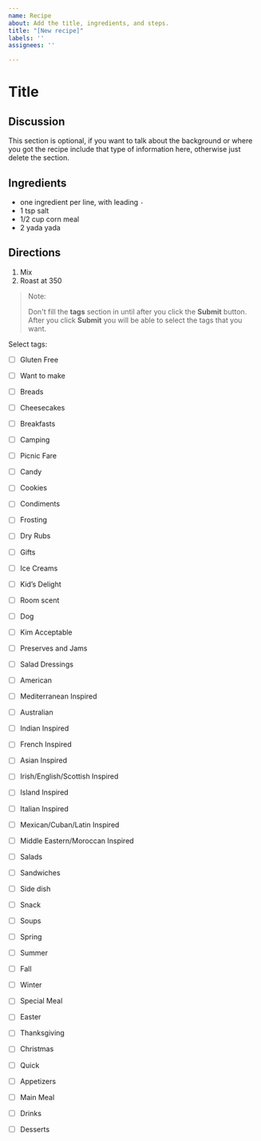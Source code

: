 ```yaml
---
name: Recipe
about: Add the title, ingredients, and steps.
title: "[New recipe]"
labels: ''
assignees: ''

---
```


# Title

## Discussion

This section is optional, if you want to talk about the background or where
you got the recipe include that type of information here, otherwise just
delete the section.

## Ingredients

- one ingredient per line, with leading `-`
- 1 tsp salt
- 1/2 cup corn meal
- 2 yada yada

## Directions

1. Mix
2. Roast at 350

> Note:
>
> Don't fill the **tags** section in until after you click the **Submit** button. After you click **Submit** you will be able to select the tags that you want.
> 
Select tags:

- [ ] Gluten Free

- [ ] Want to make

- [ ] Breads
- [ ] Cheesecakes
- [ ] Breakfasts
- [ ] Camping
- [ ] Picnic Fare

- [ ] Candy
- [ ] Cookies
- [ ] Condiments
- [ ] Frosting
- [ ] Dry Rubs
- [ ] Gifts
- [ ] Ice Creams
- [ ] Kid’s Delight
- [ ] Room scent

- [ ] Dog
- [ ] Kim Acceptable
- [ ] Preserves and Jams
- [ ] Salad Dressings

- [ ] American
- [ ] Mediterranean Inspired
- [ ] Australian
- [ ] Indian Inspired
- [ ] French Inspired
- [ ] Asian Inspired
- [ ] Irish/English/Scottish Inspired
- [ ] Island Inspired
- [ ] Italian Inspired
- [ ] Mexican/Cuban/Latin Inspired
- [ ] Middle Eastern/Moroccan Inspired

- [ ] Salads
- [ ] Sandwiches
- [ ] Side dish
- [ ] Snack
- [ ] Soups

- [ ] Spring
- [ ] Summer
- [ ] Fall
- [ ] Winter

- [ ] Special Meal
- [ ] Easter
- [ ] Thanksgiving
- [ ] Christmas

- [ ] Quick
- [ ] Appetizers
- [ ] Main Meal
- [ ] Drinks
- [ ] Desserts
